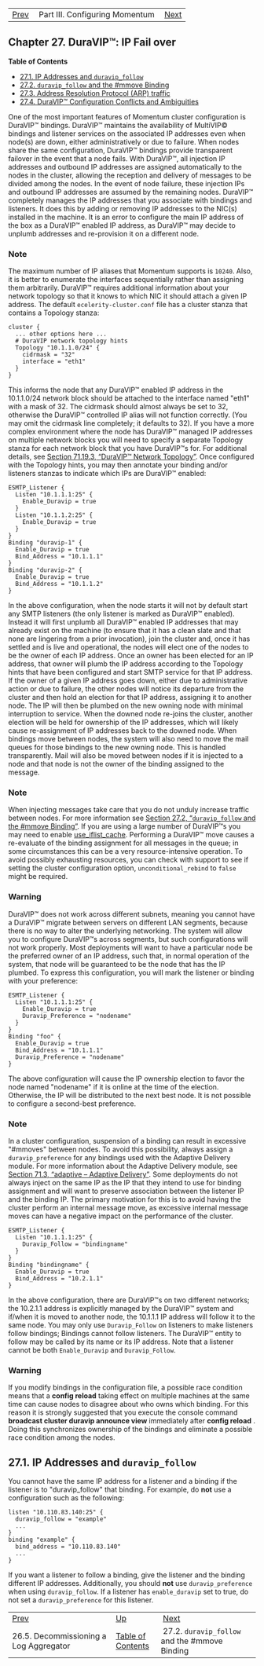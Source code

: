 |     |     |     |
| --- | --- | --- |
| [Prev](cluster.config.logging.decommissioning)  | Part III. Configuring Momentum |  [Next](cluster.config.mmove) |
## Chapter 27. DuraVIP™: IP Fail over
**Table of Contents**

* [27.1\. IP Addresses and `duravip_follow`](cluster.config.duravip#cluster.config.duravip_follow)
* [27.2\. `duravip_follow` and the #mmove Binding](cluster.config.mmove)
* [27.3\. Address Resolution Protocol (ARP) traffic](cluster.config.arp_all_hosts)
* [27.4\. DuraVIP™ Configuration Conflicts and Ambiguities](cluster.duravip.conflict)

One of the most important features of Momentum cluster configuration is DuraVIP™ bindings. DuraVIP™ maintains the availability of MultiVIP© bindings and listener services on the associated IP addresses even when node(s) are down, either administratively or due to failure. When nodes share the same configuration, DuraVIP™ bindings provide transparent failover in the event that a node fails.
With DuraVIP™, all injection IP addresses and outbound IP addresses are assigned automatically to the nodes in the cluster, allowing the reception and delivery of messages to be divided among the nodes. In the event of node failure, these injection IPs and outbound IP addresses are assumed by the remaining nodes.
DuraVIP™ completely manages the IP addresses that you associate with bindings and listeners. It does this by adding or removing IP addresses to the NIC(s) installed in the machine. It is an error to configure the main IP address of the box as a DuraVIP™ enabled IP address, as DuraVIP™ may decide to unplumb addresses and re-provision it on a different node.
### Note
The maximum number of IP aliases that Momentum supports is `10240`. Also, it is better to enumerate the interfaces sequentially rather than assigning them arbitrarily.
DuraVIP™ requires additional information about your network topology so that it knows to which NIC it should attach a given IP address. The default `ecelerity-cluster.conf` file has a cluster stanza that contains a Topology stanza:
```
cluster {
  ... other options here ...
  # DuraVIP network topology hints
  Topology "10.1.1.0/24" {
    cidrmask = "32"
    interface = "eth1"
  }
}
```
This informs the node that any DuraVIP™ enabled IP address in the 10.1.1.0/24 network block should be attached to the interface named "eth1" with a mask of 32\. The cidrmask should almost always be set to 32, otherwise the DuraVIP™ controlled IP alias will not function correctly. (You may omit the cidrmask line completely; it defaults to 32).
If you have a more complex environment where the node has DuraVIP™ managed IP addresses on multiple network blocks you will need to specify a separate Topology stanza for each network block that you have DuraVIP™s for. For additional details, see [Section 71.19.3, “DuraVIP™ Network Topology”](modules.cluster#modules.cluster.duravip "71.19.3. DuraVIP™ Network Topology").
Once configured with the Topology hints, you may then annotate your binding and/or listeners stanzas to indicate which IPs are DuraVIP™ enabled:
```
ESMTP_Listener {
  Listen "10.1.1.1:25" {
    Enable_Duravip = true
  }
  Listen "10.1.1.2:25" {
    Enable_Duravip = true
  }
}
Binding "duravip-1" {
  Enable_Duravip = true
  Bind_Address = "10.1.1.1"
}
Binding "duravip-2" {
  Enable_Duravip = true
  Bind_Address = "10.1.1.2"
}
```
In the above configuration, when the node starts it will not by default start any SMTP listeners (the only listener is marked as DuraVIP™ enabled). Instead it will first unplumb all DuraVIP™ enabled IP addresses that may already exist on the machine (to ensure that it has a clean slate and that none are lingering from a prior invocation), join the cluster and, once it has settled and is live and operational, the nodes will elect one of the nodes to be the owner of each IP address.
Once an owner has been elected for an IP address, that owner will plumb the IP address according to the Topology hints that have been configured and start SMTP service for that IP address.
If the owner of a given IP address goes down, either due to administrative action or due to failure, the other nodes will notice its departure from the cluster and then hold an election for that IP address, assigning it to another node. The IP will then be plumbed on the new owning node with minimal interruption to service.
When the downed node re-joins the cluster, another election will be held for ownership of the IP addresses, which will likely cause re-assignment of IP addresses back to the downed node.
When bindings move between nodes, the system will also need to move the mail queues for those bindings to the new owning node. This is handled transparently. Mail will also be moved between nodes if it is injected to a node and that node is not the owner of the binding assigned to the message.
### Note
When injecting messages take care that you do not unduly increase traffic between nodes. For more information see [Section 27.2, “`duravip_follow` and the #mmove Binding”](cluster.config.mmove "27.2. duravip_follow and the #mmove Binding").
If you are using a large number of DuraVIP™s you may need to enable [use_iflist_cache](conf.ref.use_iflist_cache "use_iflist_cache").
Performing a DuraVIP™ move causes a re-evaluate of the binding assignment for all messages in the queue; in some circumstances this can be a very resource-intensive operation. To avoid possibly exhausting resources, you can check with support to see if setting the cluster configuration option, `unconditional_rebind` to `false` might be required.
### Warning
DuraVIP™ does not work across different subnets, meaning you cannot have a DuraVIP™ migrate between servers on different LAN segments, because there is no way to alter the underlying networking. The system will allow you to configure DuraVIP™s across segments, but such configurations will not work properly.
Most deployments will want to have a particular node be the preferred owner of an IP address, such that, in normal operation of the system, that node will be guaranteed to be the node that has the IP plumbed. To express this configuration, you will mark the listener or binding with your preference:
```
ESMTP_Listener {
  Listen "10.1.1.1:25" {
    Enable_Duravip = true
    Duravip_Preference = "nodename"
  }
}
Binding "foo" {
  Enable_Duravip = true
  Bind_Address = "10.1.1.1"
  Duravip_Preference = "nodename"
}
```
The above configuration will cause the IP ownership election to favor the node named "nodename" if it is online at the time of the election. Otherwise, the IP will be distributed to the next best node. It is not possible to configure a second-best preference.
### Note
In a cluster configuration, suspension of a binding can result in excessive "#mmoves" between nodes. To avoid this possibility, always assign a `duravip_preference` for any bindings used with the Adaptive Delivery module. For more information about the Adaptive Delivery module, see [Section 71.3, “adaptive – Adaptive Delivery”](modules.adaptive "71.3. adaptive – Adaptive Delivery").
Some deployments do not always inject on the same IP as the IP that they intend to use for binding assignment and will want to preserve association between the listener IP and the binding IP. The primary motivation for this is to avoid having the cluster perform an internal message move, as excessive internal message moves can have a negative impact on the performance of the cluster.
```
ESMTP_Listener {
  Listen "10.1.1.1:25" {
    Duravip_Follow = "bindingname"
  }
}
Binding "bindingname" {
  Enable_Duravip = true
  Bind_Address = "10.2.1.1"
}
```
In the above configuration, there are DuraVIP™s on two different networks; the 10.2.1.1 address is explicitly managed by the DuraVIP™ system and if/when it is moved to another node, the 10.1.1.1 IP address will follow it to the same node.
You may only use `Duravip_Follow` on listeners to make listeners follow bindings; Bindings cannot follow listeners. The DuraVIP™ entity to follow may be called by its name or its IP address. Note that a listener cannot be both `Enable_Duravip` and `Duravip_Follow`.
### Warning
If you modify bindings in the configuration file, a possible race condition means that a **config reload**        taking effect on multiple machines at the same time can cause nodes to disagree about who owns which binding. For this reason it is strongly suggested that you execute the console command **broadcast cluster duravip announce view**                               immediately after **config reload** . Doing this synchronizes ownership of the bindings and eliminate a possible race condition among the nodes.
## 27.1. IP Addresses and `duravip_follow`
You cannot have the same IP address for a listener and a binding if the listener is to "duravip_follow" that binding. For example, do **not** use a configuration such as the following:
```
listen "10.110.83.140:25" {
  duravip_follow = "example"
  ...
}
binding "example" {
  bind_address = "10.110.83.140"
  ...
}
```
If you want a listener to follow a binding, give the listener and the binding different IP addresses. Additionally, you should **not** use `duravip_preference` when using `duravip_follow`. If a listener has `enable_duravip` set to true, do not set a `duravip_preference` for this listener.

|     |     |     |
| --- | --- | --- |
| [Prev](cluster.config.logging.decommissioning)  | [Up](p.configuration) |  [Next](cluster.config.mmove) |
| 26.5. Decommissioning a Log Aggregator  | [Table of Contents](index) |  27.2. `duravip_follow` and the #mmove Binding |
